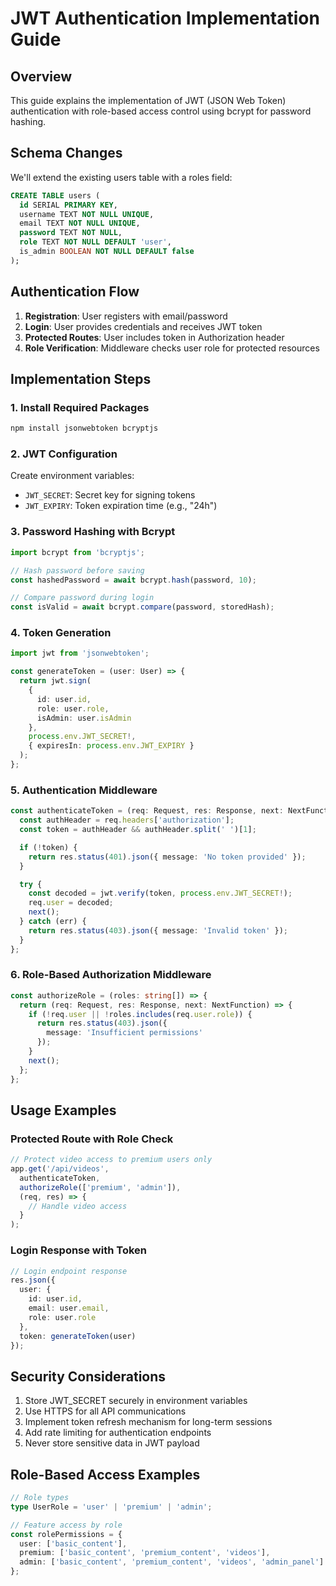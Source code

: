 
# JWT Authentication Implementation Guide

## Overview
This guide explains the implementation of JWT (JSON Web Token) authentication with role-based access control using bcrypt for password hashing.

## Schema Changes

We'll extend the existing users table with a roles field:

```sql
CREATE TABLE users (
  id SERIAL PRIMARY KEY,
  username TEXT NOT NULL UNIQUE,
  email TEXT NOT NULL UNIQUE,
  password TEXT NOT NULL,
  role TEXT NOT NULL DEFAULT 'user',
  is_admin BOOLEAN NOT NULL DEFAULT false
);
```

## Authentication Flow

1. **Registration**: User registers with email/password
2. **Login**: User provides credentials and receives JWT token
3. **Protected Routes**: User includes token in Authorization header
4. **Role Verification**: Middleware checks user role for protected resources

## Implementation Steps

### 1. Install Required Packages
```bash
npm install jsonwebtoken bcryptjs
```

### 2. JWT Configuration
Create environment variables:
- `JWT_SECRET`: Secret key for signing tokens
- `JWT_EXPIRY`: Token expiration time (e.g., "24h")

### 3. Password Hashing with Bcrypt
```typescript
import bcrypt from 'bcryptjs';

// Hash password before saving
const hashedPassword = await bcrypt.hash(password, 10);

// Compare password during login
const isValid = await bcrypt.compare(password, storedHash);
```

### 4. Token Generation
```typescript
import jwt from 'jsonwebtoken';

const generateToken = (user: User) => {
  return jwt.sign(
    { 
      id: user.id, 
      role: user.role,
      isAdmin: user.isAdmin 
    },
    process.env.JWT_SECRET!,
    { expiresIn: process.env.JWT_EXPIRY }
  );
};
```

### 5. Authentication Middleware
```typescript
const authenticateToken = (req: Request, res: Response, next: NextFunction) => {
  const authHeader = req.headers['authorization'];
  const token = authHeader && authHeader.split(' ')[1];

  if (!token) {
    return res.status(401).json({ message: 'No token provided' });
  }

  try {
    const decoded = jwt.verify(token, process.env.JWT_SECRET!);
    req.user = decoded;
    next();
  } catch (err) {
    return res.status(403).json({ message: 'Invalid token' });
  }
};
```

### 6. Role-Based Authorization Middleware
```typescript
const authorizeRole = (roles: string[]) => {
  return (req: Request, res: Response, next: NextFunction) => {
    if (!req.user || !roles.includes(req.user.role)) {
      return res.status(403).json({ 
        message: 'Insufficient permissions' 
      });
    }
    next();
  };
};
```

## Usage Examples

### Protected Route with Role Check
```typescript
// Protect video access to premium users only
app.get('/api/videos',
  authenticateToken,
  authorizeRole(['premium', 'admin']),
  (req, res) => {
    // Handle video access
  }
);
```

### Login Response with Token
```typescript
// Login endpoint response
res.json({
  user: {
    id: user.id,
    email: user.email,
    role: user.role
  },
  token: generateToken(user)
});
```

## Security Considerations

1. Store JWT_SECRET securely in environment variables
2. Use HTTPS for all API communications
3. Implement token refresh mechanism for long-term sessions
4. Add rate limiting for authentication endpoints
5. Never store sensitive data in JWT payload

## Role-Based Access Examples

```typescript
// Role types
type UserRole = 'user' | 'premium' | 'admin';

// Feature access by role
const rolePermissions = {
  user: ['basic_content'],
  premium: ['basic_content', 'premium_content', 'videos'],
  admin: ['basic_content', 'premium_content', 'videos', 'admin_panel']
};
```
